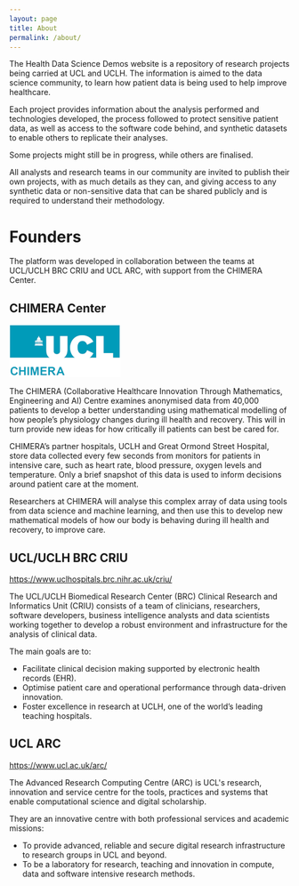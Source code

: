 ```yaml
---
layout: page
title: About
permalink: /about/
---
```


The Health Data Science Demos website is a repository of research projects being
carried at UCL and UCLH. The information is aimed to the data science community,
to learn how patient data is being used to help improve healthcare.

Each project provides information about the analysis performed and technologies
developed, the process followed to protect sensitive patient data, as well as
access to the software code behind, and synthetic datasets to enable others to
replicate their analyses.

Some projects might still be in progress, while others are finalised.

All analysts and research teams in our community are invited to publish their
own projects, with as much details as they can, and giving access to any
synthetic data or non-sensitive data that can be shared publicly and is required
to understand their methodology.

# Founders
The platform was developed in collaboration between the teams at UCL/UCLH BRC
CRIU and UCL ARC, with support from the CHIMERA Center.


## CHIMERA Center

![CHIMERA Center logo](assets/images/logo_ucl_chimera.jpg)

The CHIMERA (Collaborative Healthcare Innovation Through Mathematics,
Engineering and AI) Centre examines anonymised data from 40,000 patients to
develop a better understanding using mathematical modelling of how people’s
physiology changes during ill health and recovery. This will in turn provide new
ideas for how critically ill patients can best be cared for.

CHIMERA’s partner hospitals, UCLH and Great Ormond Street Hospital, store data
collected every few seconds from monitors for patients in intensive care, such
as heart rate, blood pressure, oxygen levels and temperature. Only a brief
snapshot of this data is used to inform decisions around patient care at the
moment.

Researchers at CHIMERA will analyse this complex array of data using tools from
data science and machine learning, and then use this to develop new mathematical
models of how our body is behaving during ill health and recovery, to improve
care.


## UCL/UCLH BRC CRIU

https://www.uclhospitals.brc.nihr.ac.uk/criu/

The UCL/UCLH Biomedical Research Center (BRC) Clinical Research and Informatics
Unit (CRIU) consists of a team of clinicians, researchers, software developers,
business intelligence analysts and data scientists working together to develop a
robust environment and infrastructure for the analysis of clinical data.

The main goals are to:

 - Facilitate clinical decision making supported by electronic health records
   (EHR).
 - Optimise patient care and operational performance through data-driven
   innovation.
 - Foster excellence in research at UCLH, one of the world’s leading teaching
   hospitals.


## UCL ARC

https://www.ucl.ac.uk/arc/

The Advanced Research Computing Centre (ARC) is UCL's research, innovation and
service centre for the tools, practices and systems that enable computational
science and digital scholarship.

They are an innovative centre with both professional services and academic
missions:

 - To provide advanced, reliable and secure digital research infrastructure to
   research groups in UCL and beyond.
 - To be a laboratory for research, teaching and innovation in compute, data and
   software intensive research methods.

